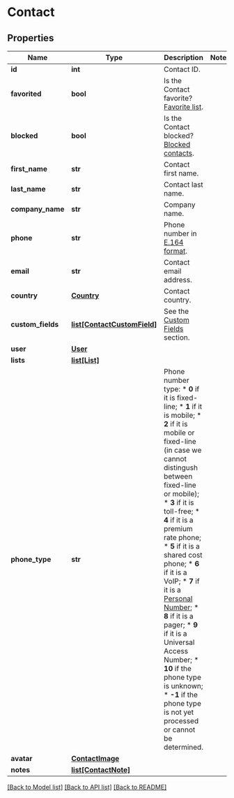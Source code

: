 # Contact

## Properties
Name | Type | Description | Notes
------------ | ------------- | ------------- | -------------
**id** | **int** | Contact ID. | 
**favorited** | **bool** | Is the Contact favorite? [Favorite list](http://docs.textmagictesting.com/#operation/getFavorites). | 
**blocked** | **bool** | Is the Contact blocked? [Blocked contacts](http://docs.textmagictesting.com/#operation/getBlockedContacts). | 
**first_name** | **str** | Contact first name. | 
**last_name** | **str** | Contact last name. | 
**company_name** | **str** | Company name. | 
**phone** | **str** | Phone number in [E.164 format](https://en.wikipedia.org/wiki/E.164). | 
**email** | **str** | Contact email address. | 
**country** | [**Country**](Country.md) | Contact country. | 
**custom_fields** | [**list[ContactCustomField]**](ContactCustomField.md) | See the [Custom Fields](http://docs.textmagictesting.com/#tag/Custom-Fields) section. | 
**user** | [**User**](User.md) |  | 
**lists** | [**list[List]**](List.md) |  | 
**phone_type** | **str** | Phone number type: * **0** if it is fixed-line; * **1** if it is mobile; * **2** if it is mobile or fixed-line (in case we cannot distingush between fixed-line or mobile); * **3** if it is toll-free; * **4** if it is a premium rate phone; * **5** if it is a shared cost phone; * **6** if it is a VoIP; * **7** if it is a [Personal Number](); * **8** if it is a pager; * **9** if it is a Universal Access Number; * **10** if the phone type is unknown; * **-1** if the phone type is not yet processed or cannot be determined.  | 
**avatar** | [**ContactImage**](ContactImage.md) |  | 
**notes** | [**list[ContactNote]**](ContactNote.md) |  | 

[[Back to Model list]](../README.md#documentation-for-models) [[Back to API list]](../README.md#documentation-for-api-endpoints) [[Back to README]](../README.md)


